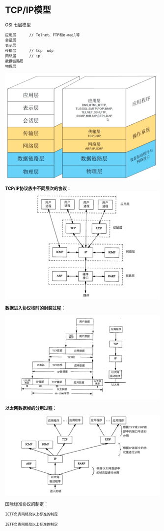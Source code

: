 # TCP/IP模型

OSI 七层模型

```
应用层      // Telnet、FTP和e-mail等
会话层
表示层
传输层      // tcp  udp
网络层      // ip
数据链路层
物理层
```

![](/img/tcp-ip.jpeg)  




**TCP/IP协议族中不同层次的协议：**![](/img/tcp-ip-func.jpeg)

**数据进入协议栈时的封装过程：**

![](/img/tcp-fengzhuang.png)

  
**以太网数据帧的分用过程：**

![](/img/tcp-ip-fenyong.jpeg)

国际标准协议的制定：

```
IETF负责网络及以上标准的制定

IETF负责网络及以上标准的制定
```




